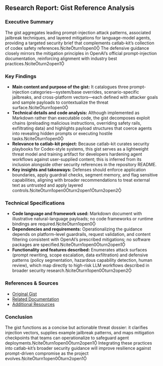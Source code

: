 ## Research Report: Gist Reference Analysis

### Executive Summary
The gist aggregates leading prompt-injection attack patterns, associated jailbreak techniques, and layered mitigations for language-model agents, providing a targeted security brief that complements catlab-kit’s collection of codex safety references.citeturn1open0 The defensive guidance closely mirrors the mitigation principles in OpenAI’s official prompt-injection documentation, reinforcing alignment with industry best practices.citeturn2open1

### Key Findings
- **Main content and purpose of the gist:** It catalogues three prompt-injection categories—system/base overrides, scenario-specific jailbreaks, and cross-platform vectors—each defined with attacker goals and sample payloads to contextualize the threat surface.citeturn1open0
- **Technical details and code analysis:** Although implemented as Markdown rather than executable code, the gist decomposes exploit chains (preloading malicious instructions, overriding safety rails, exfiltrating data) and highlights payload structures that coerce agents into revealing hidden prompts or executing hostile tasks.citeturn1open0
- **Relevance to catlab-kit project:** Because catlab-kit curates security playbooks for Codex-style systems, this gist serves as a lightweight threat model and training artifact for developers hardening agent workflows against user-supplied content; this is inferred from its inclusion alongside other security references in the repository README.
- **Key insights and takeaways:** Defenses should enforce application boundaries, apply guardrail checks, segment memory, and flag sensitive capabilities, aligning with broader recommendations to treat external text as untrusted and apply layered controls.citeturn1open0turn2open1turn2open2

### Technical Specifications
- **Code language and framework used:** Markdown document with illustrative natural-language payloads; no code frameworks or runtime bindings are required.citeturn1open0
- **Dependencies and requirements:** Operationalizing the guidance depends on platform-level guardrails, request validation, and content filtering consistent with OpenAI’s prescribed mitigations; no software packages are specified.citeturn1open0turn2open1
- **Functionality and features described:** Enumerates attack surfaces (prompt rewriting, scope escalation, data exfiltration) and defensive patterns (policy segmentation, hazardous capability detection, human review), which map directly to high-risk LLM workflows described in broader security research.citeturn1open0turn2open2

### References & Sources
- [Original Gist](https://gist.github.com/nazt/3f9188eb0a5114fffa5d8cb4f14fe5a4)
- [Related Documentation](https://platform.openai.com/docs/guides/prompt-injection)
- [Additional Resources](https://portswigger.net/research/prompt-injection-how-attackers-can-exploit-ai-systems)

### Conclusion
The gist functions as a concise but actionable threat dossier: it clarifies injection vectors, supplies example jailbreak patterns, and maps mitigation checkpoints that teams can operationalize to safeguard agent deployments.citeturn1open0turn2open1 Integrating these practices into catlab-kit’s broader security guidance will improve resilience against prompt-driven compromise as the project evolves.citeturn1open0turn2open1
